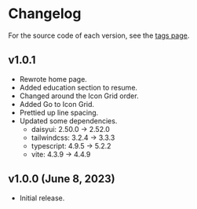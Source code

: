 # Changelog

For the source code of each version, see the [tags page](https://github.com/njshockey/njshockey-resume/tags).

## v1.0.1

- Rewrote home page.
- Added education section to resume.
- Changed around the Icon Grid order.
- Added Go to Icon Grid.
- Prettied up line spacing.
- Updated some dependencies.
  - daisyui: 2.50.0 -> 2.52.0
  - tailwindcss: 3.2.4 -> 3.3.3
  - typescript: 4.9.5 -> 5.2.2
  - vite: 4.3.9 -> 4.4.9

## v1.0.0 (June 8, 2023)

- Initial release.
